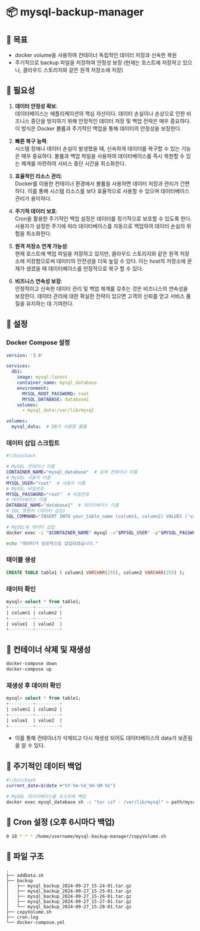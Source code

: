 # 📦 mysql-backup-manager

## 🎯 목표
- docker volume을 사용하여 컨테이너 독립적인 데이터 저장과 신속한 복원
- 주기적으로 backup 파일을 저장하여 안정성 보장 (현재는 호스트에 저장하고 있으나, 클라우드 스토리지와 같은 원격 저장소에 저장)

## 📌 필요성

1. **데이터 안정성 확보**:  
   데이터베이스는 애플리케이션의 핵심 자산이다. 데이터 손실이나 손상으로 인한 비즈니스 중단을 방지하기 위해 안정적인 데이터 저장 및 백업 전략은 매우 중요하다. 이 방식은 Docker 볼륨과 주기적인 백업을 통해 데이터의 안정성을 보장한다.

2. **빠른 복구 능력**:  
   시스템 장애나 데이터 손실이 발생했을 때, 신속하게 데이터를 복구할 수 있는 기능은 매우 중요하다. 볼륨과 백업 파일을 사용하여 데이터베이스를 즉시 복원할 수 있는 체계를 마련하여 서비스 중단 시간을 최소화한다.

3. **효율적인 리소스 관리**:  
   Docker를 이용한 컨테이너 환경에서 볼륨을 사용하면 데이터 저장과 관리가 간편하다. 이를 통해 시스템 리소스를 보다 효율적으로 사용할 수 있으며 데이터베이스 관리가 용이하다.

4. **주기적 데이터 보호**:  
   Cron을 활용한 주기적인 백업 설정은 데이터를 정기적으로 보호할 수 있도록 한다. 사용자가 설정한 주기에 따라 데이터베이스를 자동으로 백업하여 데이터 손실의 위험을 최소화한다.

5. **원격 저장소 연계 가능성**:  
   현재 호스트에 백업 파일을 저장하고 있지만, 클라우드 스토리지와 같은 원격 저장소에 저장함으로써 데이터의 안전성을 더욱 높일 수 있다. 이는 host의 저장소에 문제가 생겼을 때 데이터베이스를 안정적으로 복구 할 수 있다.

6. **비즈니스 연속성 보장**:  
   안정적이고 신속한 데이터 관리 및 백업 체계를 갖추는 것은 비즈니스의 연속성을 보장한다. 데이터 관리에 대한 확실한 전략이 있으면 고객의 신뢰를 얻고 서비스 품질을 유지하는 데 기여한다.

  
## 🔧 설정

### Docker Compose 설정
```yaml
version: '3.8'

services:
  db1:
    image: mysql:latest
    container_name: mysql_database
    environment:
      MYSQL_ROOT_PASSWORD: root
      MYSQL_DATABASE: database1
    volumes:
      - mysql_data:/var/lib/mysql

volumes:
  mysql_data:  # DB가 사용할 볼륨
```

### 데이터 삽입 스크립트
```bash
#!/bin/bash

# MySQL 컨테이너 이름
CONTAINER_NAME="mysql_database"  # 실제 컨테이너 이름
# MySQL 사용자 이름
MYSQL_USER="root"  # 사용자 이름
# MySQL 비밀번호
MYSQL_PASSWORD="root"  # 비밀번호
# 데이터베이스 이름
DATABASE_NAME="database1"  # 데이터베이스 이름
# SQL 명령어 (데이터 삽입)
SQL_COMMAND="INSERT INTO your_table_name (column1, column2) VALUES ('value1', 'value2');"

# MySQL에 데이터 삽입
docker exec -i "$CONTAINER_NAME" mysql -u"$MYSQL_USER" -p"$MYSQL_PASSWORD" "$DATABASE_NAME" -e "$SQL_COMMAND"

echo "데이터가 성공적으로 삽입되었습니다."
```

### 테이블 생성
```sql
CREATE TABLE table1 ( column1 VARCHAR(255), column2 VARCHAR(255) );
```

### 데이터 확인
```sql
mysql> select * from table1;
+---------+---------+
| column1 | column2 |
+---------+---------+
| value1  | value2  |
+---------+---------+
```

## 🚀 컨테이너 삭제 및 재생성
```bash
docker-compose down
docker-compose up
```

### 재생성 후 데이터 확인
```sql
mysql> select * from table1;
+---------+---------+
| column1 | column2 |
+---------+---------+
| value1  | value2  |
+---------+---------+
```
- 이를 통해 컨테이너가 삭제되고 다시 재생성 되어도 데이터베이스의 data가 보존됨을 알 수 있다.

## 💾 주기적인 데이터 백업
```bash
#!/bin/bash
current_date=$(date +"%Y-%m-%d_%H-%M-%S")

# MySQL 데이터베이스를 호스트에 백업
docker exec mysql_database sh -c "tar czf - /var/lib/mysql" > path/mysql_backup_$current_date.tar.gz
```

## 📅 Cron 설정 (오후 6시마다 백업)
```bash
0 18 * * * /home/username/mysql-backup-manager/copyVolume.sh
```

## 📂 파일 구조
```
.
├── addData.sh
├── backup
│   ├── mysql_backup_2024-09-27_15-24-01.tar.gz
│   ├── mysql_backup_2024-09-27_15-25-01.tar.gz
│   ├── mysql_backup_2024-09-27_15-26-01.tar.gz
│   ├── mysql_backup_2024-09-27_15-27-01.tar.gz
│   └── mysql_backup_2024-09-27_15-28-01.tar.gz
├── copyVolume.sh
├── cron.log
└── docker-compose.yml
```
